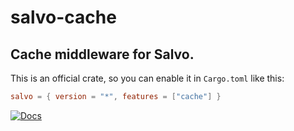 # salvo-cache

## Cache middleware for Salvo.

This is an official crate, so you can enable it in `Cargo.toml` like this:

```toml
salvo = { version = "*", features = ["cache"] }
```

[![Docs](https://docs.rs/salvo-cors/badge.svg)](https://docs.rs/salvo-cache)
